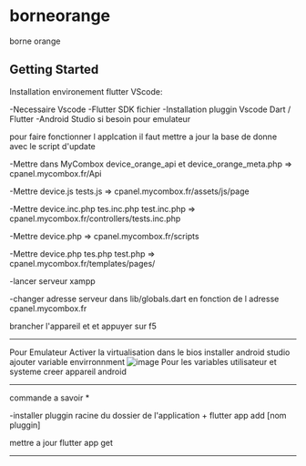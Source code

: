 # borneorange

borne orange

## Getting Started

Installation environement flutter VScode:

-Necessaire Vscode
-Flutter SDK fichier
-Installation pluggin Vscode Dart / Flutter
-Android Studio si besoin pour emulateur 





pour faire fonctionner l applcation il faut mettre a jour la base de donne avec le script d'update 

-Mettre dans MyCombox device_orange_api et device_orange_meta.php =>  cpanel.mycombox.fr/Api

-Mettre device.js tests.js => cpanel.mycombox.fr/assets/js/page

-Mettre device.inc.php tes.inc.php test.inc.php =>  cpanel.mycombox.fr/controllers/tests.inc.php

-Mettre  device.php => cpanel.mycombox.fr/scripts

-Mettre device.php tes.php test.php  => cpanel.mycombox.fr/templates/pages/

-lancer serveur xampp

-changer adresse serveur dans lib/globals.dart en fonction de l adresse cpanel.mycombox.fr

brancher l'appareil et et appuyer sur f5 

----------------------------------------------------------------------------------------------------------------

Pour Emulateur 
Activer la virtualisation dans le bios 
installer android studio 
ajouter variable envirronnment 
![image](https://user-images.githubusercontent.com/77006337/154498904-6308067e-1890-4844-8acd-aab201f9fe25.png)
Pour les variables utilisateur et systeme
creer appareil android 


----------------------------------------------------------------------------------------------------------------





commande a savoir *

-installer pluggin racine du dossier de l'application + flutter app add [nom pluggin]

mettre a jour flutter app get 

----------------------------------------------------------------------------------------------------------------







